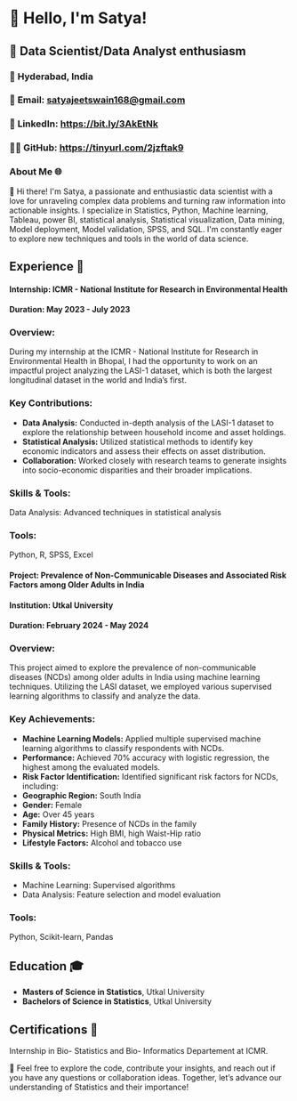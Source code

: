 # 👋 Hello, I'm Satya!

## 🚀 Data Scientist/Data Analyst enthusiasm

###  📍 **Hyderabad, India**
### 📧 **Email:** satyajeetswain168@gmail.com
### 🔗 **LinkedIn:** https://bit.ly/3AkEtNk
### 👨‍💻 **GitHub:** https://tinyurl.com/2jzftak9


### About Me 🌐
👋 Hi there! I'm Satya, a passionate and enthusiastic data scientist with a love for unraveling complex data problems and turning raw information into actionable insights. I specialize in Statistics, Python, Machine learning, Tableau, power BI, statistical analysis, Statistical visualization, Data mining, Model deployment, Model validation, SPSS, and SQL. I'm constantly eager to explore new techniques and tools in the world of data science.


## Experience 🌟
#### **Internship:** ICMR - National Institute for Research in Environmental Health
#### **Duration:** May 2023 - July 2023

### Overview:
During my internship at the ICMR - National Institute for Research in Environmental Health in Bhopal, I had the opportunity to work on an impactful project analyzing the LASI-1 dataset, which is both the largest longitudinal dataset in the world and India’s first.

### Key Contributions:
- **Data Analysis:** Conducted in-depth analysis of the LASI-1 dataset to explore the relationship between household income and asset holdings.
- **Statistical Analysis:** Utilized statistical methods to identify key economic indicators and assess their effects on asset distribution.
- **Collaboration:** Worked closely with research teams to generate insights into socio-economic disparities and their broader implications.

### Skills & Tools:
Data Analysis: Advanced techniques in statistical analysis

### Tools: 
Python, R, SPSS, Excel


#### Project: Prevalence of Non-Communicable Diseases and Associated Risk Factors among Older Adults in India
#### Institution: Utkal University
#### Duration: February 2024 - May 2024

### Overview:
This project aimed to explore the prevalence of non-communicable diseases (NCDs) among older adults in India using machine learning techniques. Utilizing the LASI dataset, we employed various supervised learning algorithms to classify and analyze the data.

### Key Achievements:
- **Machine Learning Models:** Applied multiple supervised machine learning algorithms to classify respondents with NCDs.
- **Performance:** Achieved 70% accuracy with logistic regression, the highest among the evaluated models.
- **Risk Factor Identification:** Identified significant risk factors for NCDs, including:
- **Geographic Region:** South India
- **Gender:** Female
- **Age:** Over 45 years
- **Family History:** Presence of NCDs in the family
- **Physical Metrics:** High BMI, high Waist-Hip ratio
- **Lifestyle Factors:** Alcohol and tobacco use
### Skills & Tools:
- Machine Learning: Supervised algorithms
- Data Analysis: Feature selection and model evaluation
### Tools: 
Python, Scikit-learn, Pandas


## Education 🎓
- **Masters of Science in Statistics**, Utkal University
- **Bachelors of Science in Statistics**, Utkal University


## Certifications 📜
Internship in Bio- Statistics and Bio- Informatics Departement at ICMR.

🔗 Feel free to explore the code, contribute your insights, and reach out if you have any questions or collaboration ideas. Together, let’s advance our understanding of Statistics and their importance!
